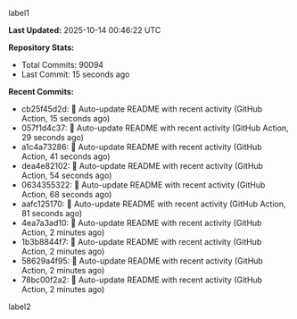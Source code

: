 
label1 
<!-- ACTIVITY_START -->
**Last Updated:** 2025-10-14 00:46:22 UTC

**Repository Stats:**
- Total Commits: 90094
- Last Commit: 15 seconds ago

**Recent Commits:**
- cb25f45d2d: 🤖 Auto-update README with recent activity (GitHub Action, 15 seconds ago)
- 057f1d4c37: 🤖 Auto-update README with recent activity (GitHub Action, 29 seconds ago)
- a1c4a73286: 🤖 Auto-update README with recent activity (GitHub Action, 41 seconds ago)
- dea4e82102: 🤖 Auto-update README with recent activity (GitHub Action, 54 seconds ago)
- 0634355322: 🤖 Auto-update README with recent activity (GitHub Action, 68 seconds ago)
- aafc125170: 🤖 Auto-update README with recent activity (GitHub Action, 81 seconds ago)
- 4ea7a3ad10: 🤖 Auto-update README with recent activity (GitHub Action, 2 minutes ago)
- 1b3b8844f7: 🤖 Auto-update README with recent activity (GitHub Action, 2 minutes ago)
- 58629a4f95: 🤖 Auto-update README with recent activity (GitHub Action, 2 minutes ago)
- 78bc00f2a2: 🤖 Auto-update README with recent activity (GitHub Action, 2 minutes ago)
<!-- ACTIVITY_END -->

label2
